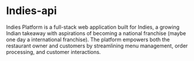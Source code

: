 # Indies-api
Indies Platform is a full-stack web application built for Indies, a growing Indian takeaway with aspirations of becoming a national franchise (maybe one day a international franchise). The platform empowers both the restaurant owner and customers by streamlining menu management, order processing, and customer interactions.
